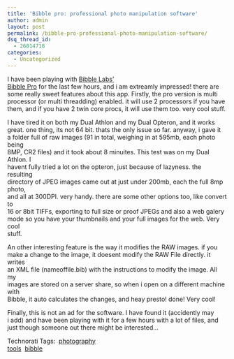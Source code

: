 ```yaml
---
title: 'Bibble pro: professional photo manipulation software'
author: admin
layout: post
permalink: /bibble-pro-professional-photo-manipulation-software/
dsq_thread_id:
  - 26014718
categories:
  - Uncategorized
---
```

I have been playing with [Bibble Labs&#8217;  
Bibble Pro][1] for the last few hours, and i am extreamly impressed! there are  
some really sweet features about this app. Firstly, the pro version is multi  
processor (or multi threadding) enabled. it will use 2 processors if you have  
them, and if you have 2 twin core procs, it will use them too. very cool stuff. 

I have tired it on both my Dual Athlon and my Dual Opteron, and it works  
great. one thing, its not 64 bit. thats the only issue so far. anyway, i gave it  
a folder full of raw images (91 in total, weighing in at 595mb, each photo being  
8MP, CR2 files) and it took about 8 minuites. This test was on my Dual Athlon. I  
havent fully tried a lot on the opteron, just because of lazyness. the resulting  
directory of JPEG images came out at just under 200mb, each the full 8mp photo,  
and all at 300DPI. very handy. there are some other options too, like convert to  
16 or 8bit TIFFs, exporting to full size or proof JPEGs and also a web galery  
mode so you have your thumbnails and your full images for the web. Very cool  
stuff. 

An other interesting feature is the way it modifies the RAW images. if you  
make a change to the image, it doesent modify the RAW File directly. it writes  
an XML file (nameoffile.bib) with the instructions to modify the image. All my  
images are stored on a server share, so when i open on a different machine with  
Bibble, it auto calculates the changes, and heay presto! done! Very cool! 

Finally, this is not an ad for the software. I have found it (accidently may  
i add) and have been playing with it for a few hours with a lot of files, and  
just though someone out there might be interested&#8230;

Technorati Tags:&nbsp; <a href="http://www.technorati.com/tag/photography" rel="tag">photography</a>&nbsp;  
<a href="http://www.technorati.com/tag/tools" rel="tag">tools</a>&nbsp; <a href="http://www.technorati.com/tag/bibble" rel="tag">bibble</a>&nbsp;

 [1]: http://www.bibblelabs.com